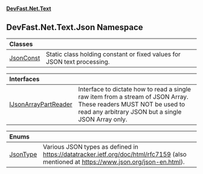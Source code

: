 #### [DevFast.Net.Text](index.md 'index')

## DevFast.Net.Text.Json Namespace

| Classes | |
| :--- | :--- |
| [JsonConst](DevFast.Net.Text.Json.JsonConst.md 'DevFast.Net.Text.Json.JsonConst') | Static class holding constant or fixed values for JSON text processing. |

| Interfaces | |
| :--- | :--- |
| [IJsonArrayPartReader](DevFast.Net.Text.Json.IJsonArrayPartReader.md 'DevFast.Net.Text.Json.IJsonArrayPartReader') | Interface to dictate how to read a single raw item from a stream of JSON Array.   These readers MUST NOT be used to read any arbitrary JSON but a single JSON Array only. |

| Enums | |
| :--- | :--- |
| [JsonType](DevFast.Net.Text.Json.JsonType.md 'DevFast.Net.Text.Json.JsonType') | Various JSON types as defined in https://datatracker.ietf.org/doc/html/rfc7159 (also mentioned at https://www.json.org/json-en.html). |

